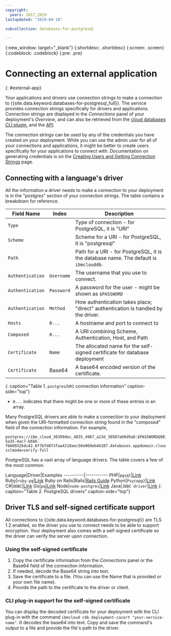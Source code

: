 ```yaml
---
copyright:
  years: 2017,2019
lastupdated: "2019-04-10"

subcollection: databases-for-postgresql

---
```


{:new_window: target="_blank"}
{:shortdesc: .shortdesc}
{:screen: .screen}
{:codeblock: .codeblock}
{:pre: .pre}

# Connecting an external application
{: #external-app}

Your applications and drivers use connection strings to make a connection to {{site.data.keyword.databases-for-postgresql_full}}. The service provides connection strings specifically for drivers and applications. Connection strings are displayed in the _Connections_ panel of your deployment's _Overview_, and can also be retrieved from the [cloud databases CLI plugin](/docs/databases-cli-plugin?topic=cloud-databases-cli-cdb-reference#deployment-connections), and the [API](https://{DomainName}/apidocs/cloud-databases-api#discover-connection-information-for-a-deployment-f-e81026).

The connection strings can be used by any of the credentials you have created on your deployment. While you can use the admin user for all of your connections and applications, it might be better to create users specifically for your applications to connect with. Documentation on generating credentials is on the [Creating Users and Getting Connection Strings](/docs/services/databases-for-postgresql?topic=databases-for-postgresql-connection-strings) page.

## Connecting with a language's driver

All the information a driver needs to make a connection to your deployment is in the "postgres" section of your connection strings. The table contains a breakdown for reference.

Field Name|Index|Description
----------|-----|-----------
`Type`||Type of connection - for PostgreSQL, it is "URI"
`Scheme`||Scheme for a URI - for PostgreSQL, it is "postgresql"
`Path`||Path for a URI - for PostgreSQL, it is the database name. The default is `ibmclouddb`.
`Authentication`|`Username`|The username that you use to connect.
`Authentication`|`Password`|A password for the user - might be shown as `$PASSWORD`
`Authentication`|`Method`|How authentication takes place; "direct" authentication is handled by the driver.
`Hosts`|`0...`|A hostname and port to connect to
`Composed`|`0...`|A URI combining Scheme, Authentication, Host, and Path
`Certificate`|`Name`|The allocated name for the self-signed certificate for database deployment
`Certificate`|Base64|A base64 encoded version of the certificate.
{: caption="Table 1. `postgres`/`URI` connection information" caption-side="top"}

* `0...` indicates that there might be one or more of these entries in an array.

Many PostgreSQL drivers are able to make a connection to your deployment when given the URI-formatted connection string found in the "composed" field of the connection information. For example,
```
postgres://ibm_cloud_30399dec_4835_4967_a23d_30587a08d9a8:$PASSWORD@981ac415-5a35-4ac7-b6bb-fb609326dc42.8f7bfd8f3faa4218aec56e069eb46187.databases.appdomain.cloud:32704/ibmclouddb?sslmode=verify-full
```

PostgreSQL has a vast array of language drivers. The table covers a few of the most common.

Language|Driver|Examples
----------|-----------
PHP|`pgsql`|[Link](http://php.net/manual/en/pgsql.examples-basic.php)
Ruby|`ruby-pg`|[Link](https://bitbucket.org/ged/ruby-pg/wiki/Home)
Ruby on Rails|Rails|[Rails Guide](http://edgeguides.rubyonrails.org/configuring.html#configuring-a-postgresql-database)
Python|`Psycopg2`|[Link](https://wiki.postgresql.org/wiki/Psycopg2_Tutorial)
C#|`ODBC`|[Link](https://wiki.postgresql.org/wiki/Using_Microsoft_.NET_with_the_PostgreSQL_Database_Server_via_ODBC)
Go|`pq`|[Link](https://godoc.org/github.com/lib/pq)
Node|`node-postgres`|[Link](https://node-postgres.com/)
Java|`JDBC driver`|[Link](https://jdbc.postgresql.org/documentation/head/index.html)
{: caption="Table 2. PostgreSQL drivers" caption-side="top"}

## Driver TLS and self-signed certificate support

All connections to {{site.data.keyword.databases-for-postgresql}} are TLS 1.2 enabled, so the driver you use to connect needs to be able to support encryption. Your deployment also comes with a self-signed certificate so the driver can verify the server upon connection. 

### Using the self-signed certificate

1. Copy the certificate information from the _Connections_ panel or the Base64 field of the connection information. 
2. If needed, decode the Base64 string into text. 
3. Save the certificate  to a file. (You can use the Name that is provided or your own file name).
4. Provide the path to the certificate to the driver or client.

### CLI plug-in support for the self-signed certificate

You can display the decoded certificate for your deployment with the CLI plug-in with the command `ibmcloud cdb deployment-cacert "your-service-name"`. It decodes the base64 into text. Copy and save the command's output to a file and provide the file's path to the driver.







 

